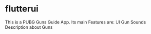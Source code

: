 # flutterui

This is a PUBG Guns Guide App.
Its main Features are:
UI
Gun Sounds
Description about Guns
